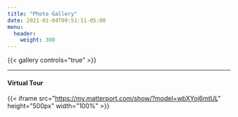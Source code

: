```yaml
---
title: "Photo Gallery"
date: 2021-01-04T09:51:11-05:00
menu:
  header:
    weight: 300
---
```


{{< gallery controls="true" >}}

***

#### Virtual Tour
{{< iframe src="https://my.matterport.com/show/?model=wbXYoj6mtUL" height="500px" width="100%" >}}
